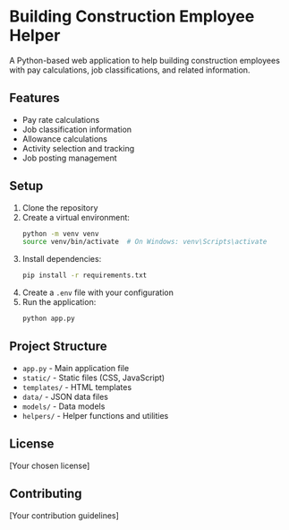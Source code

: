 # Building Construction Employee Helper

A Python-based web application to help building construction employees with pay calculations, job classifications, and related information.

## Features

- Pay rate calculations
- Job classification information
- Allowance calculations
- Activity selection and tracking
- Job posting management

## Setup

1. Clone the repository
2. Create a virtual environment:
   ```bash
   python -m venv venv
   source venv/bin/activate  # On Windows: venv\Scripts\activate
   ```
3. Install dependencies:
   ```bash
   pip install -r requirements.txt
   ```
4. Create a `.env` file with your configuration
5. Run the application:
   ```bash
   python app.py
   ```

## Project Structure

- `app.py` - Main application file
- `static/` - Static files (CSS, JavaScript)
- `templates/` - HTML templates
- `data/` - JSON data files
- `models/` - Data models
- `helpers/` - Helper functions and utilities

## License

[Your chosen license]

## Contributing

[Your contribution guidelines] 